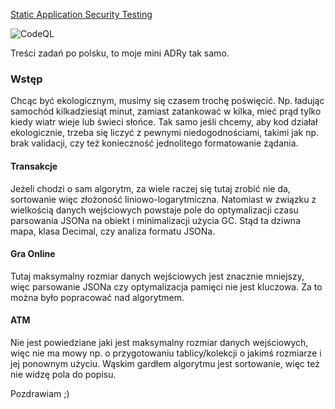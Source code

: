 [Static Application Security Testing](https://github.com/piekaa/ing-tesla/actions/workflows/codeql.yml)

![CodeQL](https://github.com/piekaa/ing-tesla/actions/workflows/codeql.yml/badge.svg)

Treści zadań po polsku, to moje mini ADRy tak samo.

### Wstęp
Chcąc być ekologicznym, musimy się czasem trochę poświęcić.
Np. ładując samochód kilkadziesiąt minut, zamiast zatankować w kilka,
mieć prąd tylko kiedy wiatr wieje lub świeci słońce. Tak samo
jeśli chcemy, aby kod działał ekologicznie, trzeba się liczyć
z pewnymi niedogodnościami, takimi jak np. brak validacji, czy
też konieczność jednolitego formatowanie żądania.

#### Transakcje
Jeżeli chodzi o sam algorytm, za wiele raczej się tutaj zrobić nie da, sortowanie więc 
złożoność liniowo-logarytmiczna. Natomiast w związku z wielkością danych wejściowych
powstaje pole do optymalizacji czasu parsowania JSONa na obiekt i minimalizacji użycia
GC. Stąd ta dziwna mapa, klasa Decimal, czy analiza formatu JSONa.

#### Gra Online
Tutaj maksymalny rozmiar danych wejściowych jest znacznie mniejszy, więc parsowanie
JSONa czy optymalizacja pamięci nie jest kluczowa. Za to można było popracować nad algorytmem.

#### ATM
Nie jest powiedziane jaki jest maksymalny rozmiar danych wejściowych, więc nie ma mowy np.
o przygotowaniu tablicy/kolekcji o jakimś rozmiarze i jej ponownym użyciu. 
Wąskim gardłem algorytmu jest sortowanie, więc też nie widzę pola do popisu.

Pozdrawiam ;)